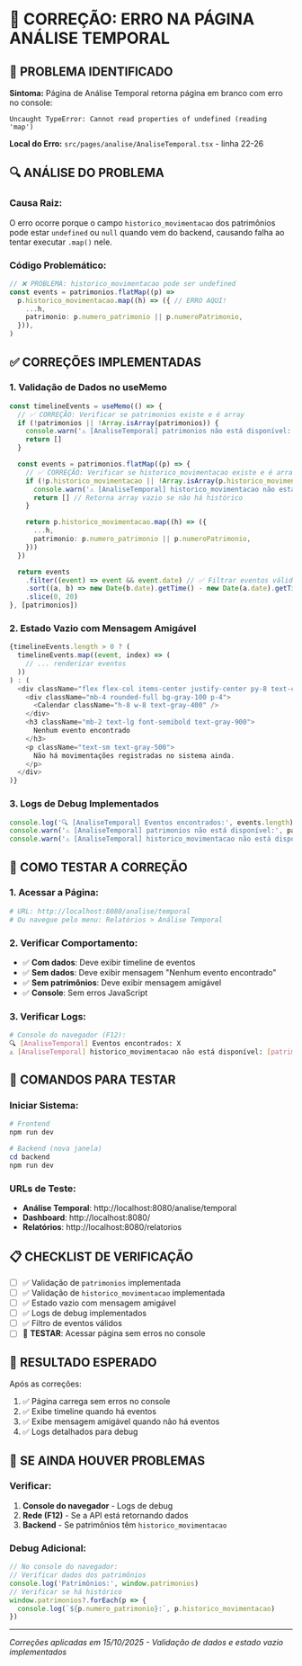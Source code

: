# 🔧 CORREÇÃO: ERRO NA PÁGINA ANÁLISE TEMPORAL

## 🎯 **PROBLEMA IDENTIFICADO**

**Sintoma:** Página de Análise Temporal retorna página em branco com erro no console:
```
Uncaught TypeError: Cannot read properties of undefined (reading 'map')
```

**Local do Erro:** `src/pages/analise/AnaliseTemporal.tsx` - linha 22-26

## 🔍 **ANÁLISE DO PROBLEMA**

### **Causa Raiz:**
O erro ocorre porque o campo `historico_movimentacao` dos patrimônios pode estar `undefined` ou `null` quando vem do backend, causando falha ao tentar executar `.map()` nele.

### **Código Problemático:**
```typescript
// ❌ PROBLEMA: historico_movimentacao pode ser undefined
const events = patrimonios.flatMap((p) =>
  p.historico_movimentacao.map((h) => ({ // ERRO AQUI!
    ...h,
    patrimonio: p.numero_patrimonio || p.numeroPatrimonio,
  })),
)
```

## ✅ **CORREÇÕES IMPLEMENTADAS**

### **1. Validação de Dados no useMemo**
```typescript
const timelineEvents = useMemo(() => {
  // ✅ CORREÇÃO: Verificar se patrimonios existe e é array
  if (!patrimonios || !Array.isArray(patrimonios)) {
    console.warn('⚠️ [AnaliseTemporal] patrimonios não está disponível:', patrimonios)
    return []
  }

  const events = patrimonios.flatMap((p) => {
    // ✅ CORREÇÃO: Verificar se historico_movimentacao existe e é array
    if (!p.historico_movimentacao || !Array.isArray(p.historico_movimentacao)) {
      console.warn('⚠️ [AnaliseTemporal] historico_movimentacao não está disponível:', p.numero_patrimonio)
      return [] // Retorna array vazio se não há histórico
    }

    return p.historico_movimentacao.map((h) => ({
      ...h,
      patrimonio: p.numero_patrimonio || p.numeroPatrimonio,
    }))
  })

  return events
    .filter((event) => event && event.date) // ✅ Filtrar eventos válidos
    .sort((a, b) => new Date(b.date).getTime() - new Date(a.date).getTime())
    .slice(0, 20)
}, [patrimonios])
```

### **2. Estado Vazio com Mensagem Amigável**
```typescript
{timelineEvents.length > 0 ? (
  timelineEvents.map((event, index) => (
    // ... renderizar eventos
  ))
) : (
  <div className="flex flex-col items-center justify-center py-8 text-center">
    <div className="mb-4 rounded-full bg-gray-100 p-4">
      <Calendar className="h-8 w-8 text-gray-400" />
    </div>
    <h3 className="mb-2 text-lg font-semibold text-gray-900">
      Nenhum evento encontrado
    </h3>
    <p className="text-sm text-gray-500">
      Não há movimentações registradas no sistema ainda.
    </p>
  </div>
)}
```

### **3. Logs de Debug Implementados**
```typescript
console.log('🔍 [AnaliseTemporal] Eventos encontrados:', events.length)
console.warn('⚠️ [AnaliseTemporal] patrimonios não está disponível:', patrimonios)
console.warn('⚠️ [AnaliseTemporal] historico_movimentacao não está disponível:', patrimonio)
```

## 🧪 **COMO TESTAR A CORREÇÃO**

### **1. Acessar a Página:**
```bash
# URL: http://localhost:8080/analise/temporal
# Ou navegue pelo menu: Relatórios > Análise Temporal
```

### **2. Verificar Comportamento:**
- ✅ **Com dados**: Deve exibir timeline de eventos
- ✅ **Sem dados**: Deve exibir mensagem "Nenhum evento encontrado"
- ✅ **Sem patrimônios**: Deve exibir mensagem amigável
- ✅ **Console**: Sem erros JavaScript

### **3. Verificar Logs:**
```bash
# Console do navegador (F12):
🔍 [AnaliseTemporal] Eventos encontrados: X
⚠️ [AnaliseTemporal] historico_movimentacao não está disponível: [patrimônio]
```

## 🔧 **COMANDOS PARA TESTAR**

### **Iniciar Sistema:**
```powershell
# Frontend
npm run dev

# Backend (nova janela)
cd backend
npm run dev
```

### **URLs de Teste:**
- **Análise Temporal**: http://localhost:8080/analise/temporal
- **Dashboard**: http://localhost:8080/
- **Relatórios**: http://localhost:8080/relatorios

## 📋 **CHECKLIST DE VERIFICAÇÃO**

- [ ] ✅ Validação de `patrimonios` implementada
- [ ] ✅ Validação de `historico_movimentacao` implementada
- [ ] ✅ Estado vazio com mensagem amigável
- [ ] ✅ Logs de debug implementados
- [ ] ✅ Filtro de eventos válidos
- [ ] 🔄 **TESTAR**: Acessar página sem erros no console

## 🎯 **RESULTADO ESPERADO**

Após as correções:
1. ✅ Página carrega sem erros no console
2. ✅ Exibe timeline quando há eventos
3. ✅ Exibe mensagem amigável quando não há eventos
4. ✅ Logs detalhados para debug

## 🚨 **SE AINDA HOUVER PROBLEMAS**

### **Verificar:**
1. **Console do navegador** - Logs de debug
2. **Rede (F12)** - Se a API está retornando dados
3. **Backend** - Se patrimônios têm `historico_movimentacao`

### **Debug Adicional:**
```javascript
// No console do navegador:
// Verificar dados dos patrimônios
console.log('Patrimônios:', window.patrimonios)
// Verificar se há histórico
window.patrimonios?.forEach(p => {
  console.log(`${p.numero_patrimonio}:`, p.historico_movimentacao)
})
```

---

*Correções aplicadas em 15/10/2025 - Validação de dados e estado vazio implementados*
